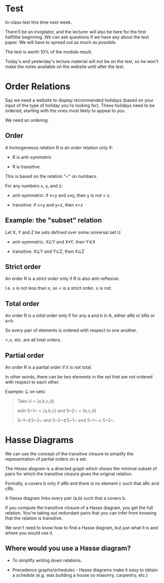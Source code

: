 Test
====

In-class test this time next week.

There'll be an invigilator, and the lecturer will also be here for the
first half/the beginning. We can ask questions if we have any about the
test paper. We will have to spread out as much as possible.

The test is worth 10% of the module result.

Today's and yesterday's lecture material will not be on the test, so he
won't make the notes available on the website until after the test.

Order Relations
===============

Say we need a website to display recommended holidays (based on your
input of the type of holiday you're looking for). These holidays need to
be ordered, starting with the ones most likely to appeal to you.

We need an *ordering.*

Order
-----

A homogeneous relation R is an *order* relation only if:

-   R is anti-symmetric

-   R is transitive

This is based on the relation "&lt;" on numbers.

For any numbers x, y, and z:

-   anti-symmetric: if x&lt;y and x≠y, then y is not &lt; x.

-   transitive: if x&lt;y and y&lt;z, then x&lt;z

Example: the "subset" relation
------------------------------

Let X, Y and Z be sets defined over some universal set U.

-   anti-symmetric: X⊆Y and X≠Y, then Y⊄X

-   transitive: X⊆Y and Y⊆Z, then X⊆Z

Strict order
------------

An order R is a *strict order* only if R is also anti-reflexive.

I.e. x is not less than x, so &lt; is a strict order. ≤ is not.

Total order
-----------

An order R is a *total order* only if for any a and b in A, either aRb
or bRa or a=b.

So every pair of elements is ordered with respect to one another.

&lt;,≤, etc. are all total orders.

Partial order
-------------

An order R is a partial order if it is not total.

In other words, there can be two elements in the set that are not
ordered with respect to each other.

Example: ⊆ on sets:

> Take U = {a,b,c,d}
>
> with S~1~ = {a,b,c} and S~2~ = {b,c,d}
>
> S~1~⊄S~2~ and S~2~⊄S~1~ and S~1~ ≠ S~2~.

Hasse Diagrams
==============

We can use the concept of the transitive closure to simplify the
representation of partial orders on a set.

The *Hasse diagram* is a directed graph which shows the minimal subset
of pairs for which the transitive closure gives the original relation.

Formally, a covers b only if aRb and there is no element c such that aRc
and cRb.

A Hasse diagram links every pair (a,b) such that a covers b.

If you compute the transitive closure of a Hasse diagram, you get the
full relation. You're taking out redundant pairs that you can infer from
knowing that the relation is transitive.

We won't need to know how to find a Hasse diagram, but just what it is
and where you would use it.

Where would you use a Hasse diagram?
------------------------------------

-   To simplify writing down relations.

-   Precedence graphs/schedules - Hasse diagrams make it easy to obtain
    a schedule (e.g. was building a house so masonry, carpentry, etc.)


